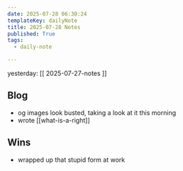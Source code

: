 ```yaml
---
date: 2025-07-28 06:30:24
templateKey: dailyNote
title: 2025-07-28 Notes
published: True
tags:
  - daily-note

---
```


yesterday: [[ 2025-07-27-notes ]]

## Blog
 
- og images look busted, taking a look at it this morning
- wrote [[what-is-a-right]]

## Wins

- wrapped up that stupid form at work
